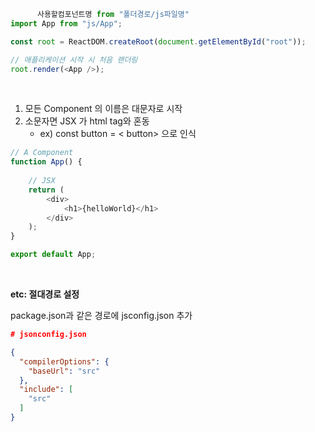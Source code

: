 ~~~ javascript
      사용할컴포넌트명 from "폴더경로/js파일명"
import App from "js/App";

const root = ReactDOM.createRoot(document.getElementById("root"));

// 애플리케이션 시작 시 처음 랜더링
root.render(<App />);
~~~

<br>

1. 모든 Component 의 이름은 대문자로 시작
2. 소문자면 JSX 가 html tag와 혼동
    - ex) const button = < button> 으로 인식

~~~ javascript
// A Component
function App() {
    
    // JSX
    return (
        <div>
            <h1>{helloWorld}</h1>
        </div>
    );
}

export default App;
~~~

<br>

**etc: 절대경로 설정**

package.json과 같은 경로에 jsconfig.json 추가
``` json
# jsonconfig.json

{
  "compilerOptions": {
    "baseUrl": "src"
  },
  "include": [
    "src"
  ]
}
```
